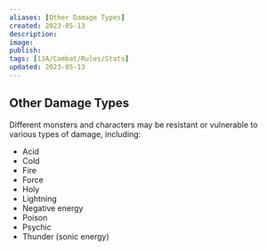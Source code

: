 ```yaml
---
aliases: [Other Damage Types]
created: 2023-05-13
description: 
image: 
publish: 
tags: [13A/Combat/Rules/Stats]
updated: 2023-05-13
---
```


## Other Damage Types

Different monsters and characters may be resistant or vulnerable to  
various types of damage, including:

- Acid
- Cold
- Fire
- Force
- Holy
- Lightning
- Negative energy
- Poison
- Psychic
- Thunder (sonic energy)